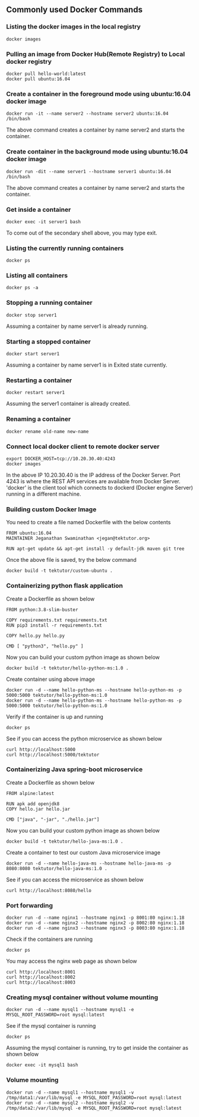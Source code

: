 ## Commonly used Docker Commands

### Listing the docker images in the local registry
```
docker images
```

### Pulling an image from Docker Hub(Remote Registry) to Local docker registry
```
docker pull hello-world:latest
docker pull ubuntu:16.04
```

### Create a container in the foreground mode using ubuntu:16.04 docker image
```
docker run -it --name server2 --hostname server2 ubuntu:16.04 /bin/bash
```
The above command creates a container by name server2 and starts the container.

### Create container in the background mode using ubuntu:16.04 docker image
```
docker run -dit --name server1 --hostname server1 ubuntu:16.04 /bin/bash
```
The above command creates a container by name server2 and starts the container.

### Get inside a container
```
docker exec -it server1 bash
```
To come out of the secondary shell above, you may type exit.

### Listing the currently running containers
```
docker ps
```

### Listing all containers
```
docker ps -a
```

### Stopping a running container
```
docker stop server1
```
Assuming a container by name server1 is already running.

### Starting a stopped container
```
docker start server1
```
Assuming a container by name server1 is in Exited state currently.

### Restarting a container
```
docker restart server1
```
Assuming the server1 container is already created.

### Renaming a container
```
docker rename old-name new-name
```

### Connect local docker client to remote docker server
```
export DOCKER_HOST=tcp://10.20.30.40:4243
docker images
```
In the above IP 10.20.30.40 is the IP address of the Docker Server.
Port 4243 is where the REST API services are available from Docker Server.
'docker' is the client tool which connects to dockerd (Docker engine Server) running in a different machine.

### Building custom Docker Image

You need to create a file named Dockerfile with the below contents

```
FROM ubuntu:16.04
MAINTAINER Jeganathan Swaminathan <jegan@tektutor.org>

RUN apt-get update && apt-get install -y default-jdk maven git tree
```

Once the above file is saved, try the below command
```
docker build -t tektutor/custom-ubuntu .
```

### Containerizing python flask application

Create a Dockerfile as shown below
```
FROM python:3.8-slim-buster

COPY requirements.txt requirements.txt
RUN pip3 install -r requirements.txt

COPY hello.py hello.py

CMD [ "python3", "hello.py" ]
```

Now you can build your custom python image as shown below
```
docker build -t tektutor/hello-python-ms:1.0 .
```

Create container using above image
```
docker run -d --name hello-python-ms --hostname hello-python-ms -p 5000:5000 tektutor/hello-python-ms:1.0 
docker run -d --name hello-python-ms --hostname hello-python-ms -p 5000:5000 tektutor/hello-python-ms:1.0
```
Verify if the container is up and running
```
docker ps
```

See if you can access the python microservice as shown below
```
curl http://localhost:5000
curl http://localhost:5000/tektutor
```

### Containerizing Java spring-boot microservice

Create a Dockerfile as shown below
```
FROM alpine:latest

RUN apk add openjdk8
COPY hello.jar hello.jar

CMD ["java", "-jar", "./hello.jar"]
```

Now you can build your custom python image as shown below
```
docker build -t tektutor/hello-java-ms:1.0 .
```

Create a container to test our custom Java microservice image
```
docker run -d --name hello-java-ms --hostname hello-java-ms -p 8080:8080 tektutor/hello-java-ms:1.0 .
```

See if you can access the microservice as shown below
```
curl http://localhost:8080/hello
```

### Port forwarding
```
docker run -d --name nginx1 --hostname nginx1 -p 8001:80 nginx:1.18
docker run -d --name nginx2 --hostname nginx2 -p 8002:80 nginx:1.18
docker run -d --name nginx3 --hostname nginx3 -p 8003:80 nginx:1.18
```

Check if the containers are running
```
docker ps
```
You may access the nginx web page as shown below
```
curl http://localhost:8001
curl http://localhost:8002
curl http://localhost:8003
```
### Creating mysql container without volume mounting
```
docker run -d --name mysql1 --hostname mysql1 -e MYSQL_ROOT_PASSWORD=root mysql:latest
```
See if the mysql container is running
```
docker ps
```
Assuming the mysql container is running,  try to get inside the container as shown below
```
docker exec -it mysql1 bash
```

### Volume mounting
```
docker run -d --name mysql1 --hostname mysql1 -v /tmp/data1:/var/lib/mysql -e MYSQL_ROOT_PASSWORD=root mysql:latest
docker run -d --name mysql2 --hostname mysql2 -v /tmp/data2:/var/lib/mysql -e MYSQL_ROOT_PASSWORD=root mysql:latest 
```
